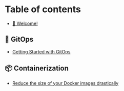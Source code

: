 # Table of contents

* [👋 Welcome!](README.md)

## 📂 GitOps

* [Getting Started with GitOps](gitops/getting-started-with-gitops.md)

## 📦 Containerization

* [Reduce the size of your Docker images drastically](containerization/reduce-the-size-of-your-docker-images-drastically.md)
